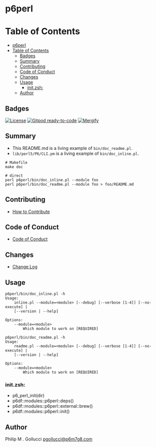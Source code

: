 # p6perl

# Table of Contents

- [p6perl](#p6perl)
- [Table of Contents](#table-of-contents)
  - [Badges](#badges)
  - [Summary](#summary)
  - [Contributing](#contributing)
  - [Code of Conduct](#code-of-conduct)
  - [Changes](#changes)
  - [Usage](#usage)
    - [init.zsh:](#initzsh)
  - [Author](#author)

## Badges

[![License](https://img.shields.io/badge/License-Apache%202.0-yellowgreen.svg)](https://opensource.org/licenses/Apache-2.0) [![Gitpod ready-to-code](https://img.shields.io/badge/Gitpod-ready--to--code-blue?logo=gitpod)](https://gitpod.io/#https://github.com/p6m7g8/p6perl) [![Mergify](https://img.shields.io/endpoint.svg?url=https://gh.mergify.io/badges/p6m7g8/p6perl/&style=flat)](https://mergify.io)

## Summary

- This README.md is a living example of `bin/doc_readme.pl`.
- `lib/perl5/P6/CLI.pm` is a living example of `bin/doc_inline.pl`.

```shell
# Makefile
make doc
```

```shell
# direct
perl p6perl/bin/doc_inline.pl --module foo
perl p6perl/bin/doc_readme.pl --module foo > foo/README.md
```

## Contributing

- [How to Contribute](CONTRIBUTING.md)

## Code of Conduct

- [Code of Conduct](CODE_OF_CONDUCT.md)

## Changes

- [Change Log](CHANGELOG.md)

## Usage

```shell
p6perl/bin/doc_inline.pl -h
Usage:
    inline.pl --module=<module> [--debug] [--verbose [1-4]] [--no-execute] |
    [--version | --help]

Options:
    --module=<module>
        Which module to work on [REQUIRED]
```

```shell
p6perl/bin/doc_readme.pl -h
Usage:
    readme.pl --module=<module> [--debug] [--verbose [1-4]] [--no-execute] |
    [--version | --help]

Options:
    --module=<module>
        Which module to work on [REQUIRED]
```

### init.zsh:

- p6_perl_init(dir)
- p6df::modules::p6perl::deps()
- p6df::modules::p6perl::external::brew()
- p6df::modules::p6perl::init()


## Author

Philip M . Gollucci <pgollucci@p6m7g8.com>
